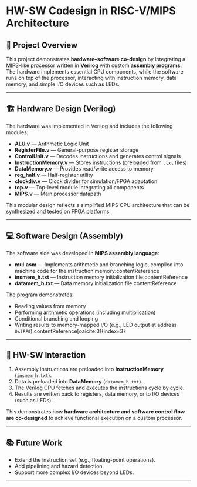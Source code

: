# HW-SW Codesign in RISC-V/MIPS Architecture

## 📌 Project Overview
This project demonstrates **hardware–software co-design** by integrating a MIPS-like processor written in **Verilog** with custom **assembly programs**.  
The hardware implements essential CPU components, while the software runs on top of the processor, interacting with instruction memory, data memory, and simple I/O devices such as LEDs.

---

## 🏗️ Hardware Design (Verilog)

The hardware was implemented in Verilog and includes the following modules:

- **ALU.v** — Arithmetic Logic Unit  
- **RegisterFile.v** — General-purpose register storage  
- **ControlUnit.v** — Decodes instructions and generates control signals  
- **InstructionMemory.v** — Stores instructions (preloaded from `.txt` files)  
- **DataMemory.v** — Provides read/write access to memory  
- **reg_half.v** — Half-register utility  
- **clockdiv.v** — Clock divider for simulation/FPGA adaptation  
- **top.v** — Top-level module integrating all components  
- **MIPS.v** — Main processor datapath  

This modular design reflects a simplified MIPS CPU architecture that can be synthesized and tested on FPGA platforms.

---

## 💻 Software Design (Assembly)

The software side was developed in **MIPS assembly language**:

- **mul.asm** — Implements arithmetic and branching logic, compiled into machine code for the instruction memory:contentReference
- **insmem_h.txt** — Instruction memory initialization file:contentReference
- **datamem_h.txt** — Data memory initialization file:contentReference

The program demonstrates:
- Reading values from memory  
- Performing arithmetic operations (including multiplication)  
- Conditional branching and looping  
- Writing results to memory-mapped I/O (e.g., LED output at address `0x7FF0`):contentReference[oaicite:3]{index=3}  

---

## 🔗 HW-SW Interaction

1. Assembly instructions are preloaded into **InstructionMemory** (`insmem_h.txt`).  
2. Data is preloaded into **DataMemory** (`datamem_h.txt`).  
3. The Verilog CPU fetches and executes the instructions cycle by cycle.  
4. Results are written back to registers, data memory, or to I/O devices (such as LEDs).  

This demonstrates how **hardware architecture and software control flow are co-designed** to achieve functional execution on a custom processor.

---

## 📚 Future Work

- Extend the instruction set (e.g., floating-point operations).  
- Add pipelining and hazard detection.  
- Support more complex I/O devices beyond LEDs.  

---
